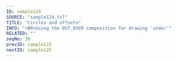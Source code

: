 ```yaml
---
ID: sample124
SOURCE: "sample124.tcl"
TITLE: "Circles and offsets"
INFO: "<BR>Using the DST_OVER composition for drawing 'under'"
RELATED: ""
seqNo: 36
prevID: sample123
nextID: sample125
---
```

